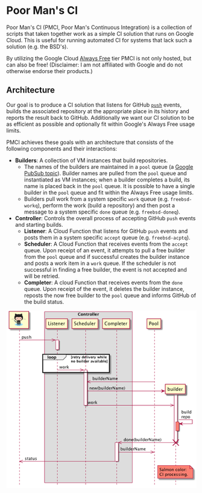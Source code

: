 # Poor Man's CI

Poor Man's CI (PMCI, Poor Man's Continuous Integration) is a collection of scripts that taken together work as a simple CI solution that runs on Google Cloud. This is useful for running automated CI for systems that lack such a solution (e.g. the BSD's).

By utilizing the Google Cloud [Always Free](https://cloud.google.com/free/docs/always-free-usage-limits) tier PMCI is not only hosted, but can also be free! (Disclaimer: I am not affiliated with Google and do not otherwise endorse their products.)

## Architecture

Our goal is to produce a CI solution that listens for GitHub [`push`](https://developer.github.com/v3/activity/events/types/#pushevent) events, builds the associated repository at the appropriate place in its history and reports the result back to GitHub. Additionally we want our CI solution to be as efficient as possible and optionally fit within Google's Always Free usage limits.

PMCI achieves these goals with an architecture that consists of the following components and their interactions:

- **Builders**: A collection of VM instances that build repositories.
    - The names of the builders are maintained in a `pool` queue (a [Google PubSub topic](https://cloud.google.com/pubsub/architecture)). Builder names are pulled from the `pool` queue and instantiated as VM instances; when a builder completes a build, its name is placed back in the `pool` queue. It is possible to have a single builder in the `pool` queue and fit within the Always Free usage limits.
    - Builders pull work from a system specific `work` queue (e.g. `freebsd-workq`), perform the work (build a repository) and then post a message to a system specific `done` queue (e.g. `freebsd-doneq`).
- **Controller**: Controls the overall process of accepting GitHub `push` events and starting builds.
    - **Listener**: A Cloud Function that listens for GitHub `push` events and posts them in a system specific `accept` queue (e.g. `freebsd-acptq`).
    - **Scheduler**: A Cloud Function that receives events from the `accept` queue. Upon receipt of an event, it attempts to pull a free builder from the `pool` queue and if successful creates the builder instance and posts a work item in a `work` queue. If the scheduler is not successful in finding a free builder, the event is not accepted and will be retried.
    - **Completer**: A cloud Function that receives events from the `done` queue. Upon receipt of the event, it deletes the builder instance, reposts the now free builder to the `pool` queue and informs GitHub of the build status.

![Sequence Diagram](doc/pmci.png)